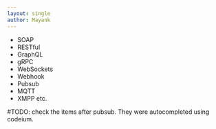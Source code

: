 ```yaml
---
layout: single
author: Mayank
---
```


- SOAP
- RESTful
- GraphQL
- gRPC
- WebSockets
- Webhook
- Pubsub
- MQTT
- XMPP
etc.


#TODO: check the items after pubsub. They were autocompleted using codeium.
